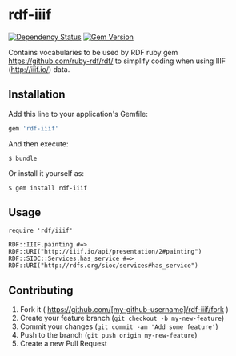 # rdf-iiif

[![Dependency Status](https://gemnasium.com/sul-dlss/rdf-iiif.svg)](https://gemnasium.com/sul-dlss/rdf-iiif) [![Gem Version](https://badge.fury.io/rb/rdf-iiif.svg)](http://badge.fury.io/rb/rdf-iiif)

Contains vocabularies to be used by RDF ruby gem https://github.com/ruby-rdf/rdf/ to simplify coding when using IIIF (http://iiif.io/) data.

## Installation

Add this line to your application's Gemfile:

```ruby
gem 'rdf-iiif'
```

And then execute:

    $ bundle

Or install it yourself as:

    $ gem install rdf-iiif

## Usage

    require 'rdf/iiif'
    
    RDF::IIIF.painting #=> RDF::URI("http://iiif.io/api/presentation/2#painting")
    RDF::SIOC::Services.has_service #=> RDF::URI("http://rdfs.org/sioc/services#has_service")

## Contributing

1. Fork it ( https://github.com/[my-github-username]/rdf-iiif/fork )
2. Create your feature branch (`git checkout -b my-new-feature`)
3. Commit your changes (`git commit -am 'Add some feature'`)
4. Push to the branch (`git push origin my-new-feature`)
5. Create a new Pull Request
